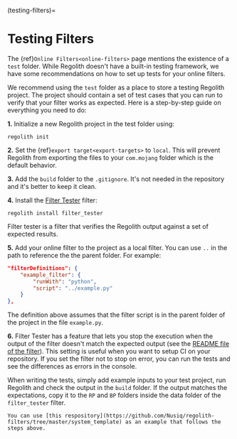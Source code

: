 (testing-filters)=
# Testing Filters

The {ref}`Online Filters<online-filters>` page mentions the existence of a `test` folder. While Regolith doesn't have a built-in testing framework, we have some recommendations on how to set up tests for your online filters.

We recommend using the `test` folder as a place to store a testing Regolith project. The project should contain a set of test cases that you can run to verify that your filter works as expected. Here is a step-by-step guide on everything you need to do:


**1.** Initialize a new Regolith project in the test folder using:
```text
regolith init
```

**2.** Set the {ref}`export target<export-targets>` to `local`. This will prevent Regolith from exporting the files to your `com.mojang` folder which is the default behavior.

**3.** Add the `build` folder to the `.gitignore`. It's not needed in the repository and it's better to keep it clean.

**4.** Install the [Filter Tester](https://github.com/Bedrock-OSS/regolith-filters/tree/master/filter_tester) filter:
```
regolith install filter_tester
```
Filter tester is a filter that verifies the Regolith output against a set of expected results. 

**5.** Add your online filter to the project as a local filter. You can use `..` in the path to reference the the parent folder. For example:
```json
"filterDefinitions": {
    "example_filter": {
        "runWith": "python",
        "script": "../example.py"
    }
},
```
The definition above assumes that the filter script is in the parent folder of the project in the file `example.py`.

**6.** Filter Tester has a feature that lets you stop the execution when the output of the filter doesn't match the expected output (see the [README file of the filter](https://github.com/Bedrock-OSS/regolith-filters/tree/master/filter_tester#readme)). This setting is useful when you want to setup CI on your repository. If you set the filter not to stop on error, you can run the tests and see the differences as errors in the console.

When writing the tests, simply add example inputs to your test project, run Regolith and check the output in the `build` folder. If the output matches the expectations, copy it to the `RP` and `BP` folders inside the data folder of the `filter_tester` filter.

```{note}
You can use [this respository](https://github.com/Nusiq/regolith-filters/tree/master/system_template) as an example that follows the steps above.
```
